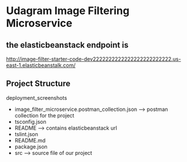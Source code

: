 # Udagram Image Filtering Microservice

## the elasticbeanstack endpoint is

http://image-filter-starter-code-dev2222222222222222222222222.us-east-1.elasticbeanstalk.com/

## Project Structure

deployment_screenshots

- image_filter_microservice.postman_collection.json --> postman collection for the project
- tsconfig.json
- README --> contains elasticbeanstack url
- tslint.json
- README.md
- package.json
- src --> source file of our project
